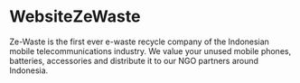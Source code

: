 # WebsiteZeWaste
Ze-Waste is the first ever e-waste recycle company of the Indonesian mobile telecommunications industry. We value your unused mobile phones, batteries, accessories and distribute it to our NGO partners around Indonesia.
